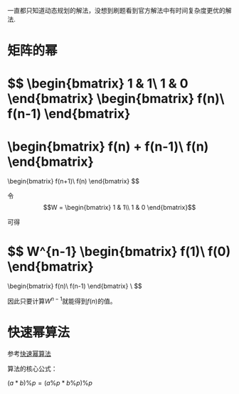 一直都只知道动态规划的解法，没想到刷题看到官方解法中有时间复杂度更优的解法.

# 矩阵的幂

$$
\begin{bmatrix}
1 & 1\\
1 & 0
\end{bmatrix}
\begin{bmatrix}
f(n)\\
f(n-1)
\end{bmatrix}
= 
\begin{bmatrix}
f(n) + f(n-1)\\
f(n)
\end{bmatrix}
=
\begin{bmatrix}
f(n+1)\\
f(n)
\end{bmatrix}
$$

令
$$W = \begin{bmatrix}
1 & 1\\
1 & 0
\end{bmatrix}$$

可得

$$
W^{n-1}
\begin{bmatrix}
f(1)\\
f(0)
\end{bmatrix}
=
\begin{bmatrix}
f(n)\\
f(n-1)
\end{bmatrix} \\
$$

因此只要计算$W^{n-1}$就能得到$f(n)$的值。


# 快速幂算法

参考[快速幂算法](https://blog.csdn.net/qq_19782019/article/details/85621386)

算法的核心公式：

$(a * b) \% p = (a \% p * b \% p) \% p$